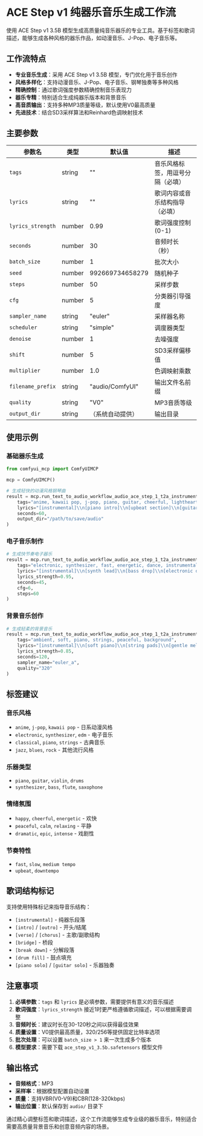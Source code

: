 # ACE Step v1 纯器乐音乐生成工作流

使用 ACE Step v1 3.5B 模型生成高质量纯音乐器乐的专业工具。基于标签和歌词描述，能够生成各种风格的器乐作品，如动漫音乐、J-Pop、电子音乐等。

## 工作流特点

- **专业音乐生成**：采用 ACE Step v1 3.5B 模型，专门优化用于音乐创作
- **风格多样化**：支持动漫音乐、J-Pop、电子音乐、钢琴独奏等多种风格
- **精确控制**：通过歌词强度参数精确控制音乐表现力
- **器乐专精**：特别适合生成纯器乐版本和背景音乐
- **高音质输出**：支持多种MP3质量等级，默认使用V0最高质量
- **先进技术**：结合SD3采样算法和Reinhard色调映射技术

## 主要参数

| 参数名 | 类型 | 默认值 | 描述 |
|--------|------|--------|------|
| `tags` | string | "" | 音乐风格标签，用逗号分隔（必填） |
| `lyrics` | string | "" | 歌词内容或音乐结构指导（必填） |
| `lyrics_strength` | number | 0.99 | 歌词强度控制(0-1) |
| `seconds` | number | 30 | 音频时长（秒） |
| `batch_size` | number | 1 | 批次大小 |
| `seed` | number | 992669734658279 | 随机种子 |
| `steps` | number | 50 | 采样步数 |
| `cfg` | number | 5 | 分类器引导强度 |
| `sampler_name` | string | "euler" | 采样器名称 |
| `scheduler` | string | "simple" | 调度器类型 |
| `denoise` | number | 1 | 去噪强度 |
| `shift` | number | 5 | SD3采样偏移值 |
| `multiplier` | number | 1.0 | 色调映射乘数 |
| `filename_prefix` | string | "audio/ComfyUI" | 输出文件名前缀 |
| `quality` | string | "V0" | MP3音质等级 |
| `output_dir` | string | （系统自动提供） | 输出目录 |

## 使用示例

### 基础器乐生成

```python
from comfyui_mcp import ComfyUIMCP

mcp = ComfyUIMCP()

# 生成轻快的动漫风格钢琴曲
result = mcp.run_text_to_audio_workflow_audio_ace_step_1_t2a_instrumentals(
    tags="anime, kawaii pop, j-pop, piano, guitar, cheerful, lighthearted",
    lyrics="[instrumental]\\n[piano intro]\\n[upbeat section]\\n[guitar bridge]",
    seconds=60,
    output_dir="/path/to/save/audio"
)
```

### 电子音乐制作

```python
# 生成快节奏电子器乐
result = mcp.run_text_to_audio_workflow_audio_ace_step_1_t2a_instrumentals(
    tags="electronic, synthesizer, fast, energetic, dance, instrumental",
    lyrics="[instrumental]\\n[synth lead]\\n[bass drop]\\n[electronic drums]",
    lyrics_strength=0.95,
    seconds=45,
    cfg=6,
    steps=60
)
```

### 背景音乐创作

```python
# 生成轻柔的背景音乐
result = mcp.run_text_to_audio_workflow_audio_ace_step_1_t2a_instrumentals(
    tags="ambient, soft, piano, strings, peaceful, background",
    lyrics="[instrumental]\\n[soft piano]\\n[string pads]\\n[gentle melody]",
    lyrics_strength=0.85,
    seconds=120,
    sampler_name="euler_a",
    quality="320"
)
```

## 标签建议

### 音乐风格
- `anime`, `j-pop`, `kawaii pop` - 日系动漫风格
- `electronic`, `synthesizer`, `edm` - 电子音乐
- `classical`, `piano`, `strings` - 古典音乐
- `jazz`, `blues`, `rock` - 其他流行风格

### 乐器类型
- `piano`, `guitar`, `violin`, `drums`
- `synthesizer`, `bass`, `flute`, `saxophone`

### 情绪氛围
- `happy`, `cheerful`, `energetic` - 欢快
- `peaceful`, `calm`, `relaxing` - 平静
- `dramatic`, `epic`, `intense` - 戏剧性

### 节奏特性
- `fast`, `slow`, `medium tempo`
- `upbeat`, `downtempo`

## 歌词结构标记

支持使用特殊标记来指导音乐结构：

- `[instrumental]` - 纯器乐段落
- `[intro]` / `[outro]` - 开头/结尾
- `[verse]` / `[chorus]` - 主歌/副歌结构
- `[bridge]` - 桥段
- `[break down]` - 分解段落
- `[drum fill]` - 鼓点填充
- `[piano solo]` / `[guitar solo]` - 乐器独奏

## 注意事项

1. **必填参数**：`tags` 和 `lyrics` 是必填参数，需要提供有意义的音乐描述
2. **歌词强度**：`lyrics_strength` 接近1时更严格遵循歌词描述，可以根据需要调整
3. **音频时长**：建议时长在30-120秒之间以获得最佳效果
4. **质量设置**：V0提供最高质量，320/256等提供固定比特率选项
5. **批次处理**：可以设置 `batch_size > 1` 来一次生成多个版本
6. **模型要求**：需要下载 `ace_step_v1_3.5b.safetensors` 模型文件

## 输出格式

- **音频格式**：MP3
- **采样率**：根据模型配置自动设置
- **质量**：支持VBR(V0-V9)和CBR(128-320kbps)
- **输出位置**：默认保存到 `audio/` 目录下

通过精心调整标签和歌词描述，这个工作流能够生成专业级的器乐音乐，特别适合需要高质量背景音乐和创意音频内容的场景。